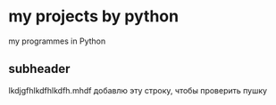 # my projects by python

my programmes in Python

## subheader
 
 lkdjgfhlkdfhlkdfh.mhdf
 добавлю эту строку, чтобы проверить пушку
